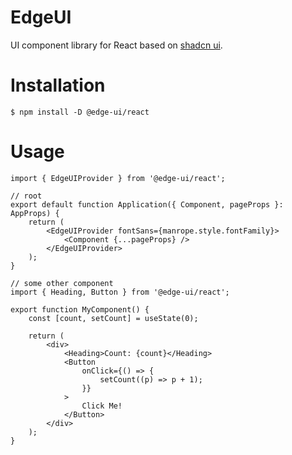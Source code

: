 # EdgeUI

UI component library for React based on [shadcn ui](https://ui.shadcn.com).

# Installation

```
$ npm install -D @edge-ui/react
```

# Usage

```tsx
import { EdgeUIProvider } from '@edge-ui/react';

// root
export default function Application({ Component, pageProps }: AppProps) {
    return (
        <EdgeUIProvider fontSans={manrope.style.fontFamily}>
            <Component {...pageProps} />
        </EdgeUIProvider>
    );
}

// some other component
import { Heading, Button } from '@edge-ui/react';

export function MyComponent() {
    const [count, setCount] = useState(0);

    return (
        <div>
            <Heading>Count: {count}</Heading>
            <Button
                onClick={() => {
                    setCount((p) => p + 1);
                }}
            >
                Click Me!
            </Button>
        </div>
    );
}
```
